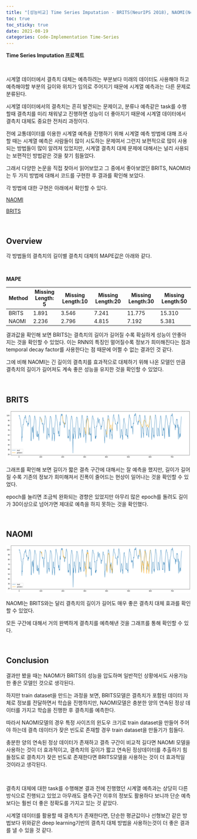 ```yaml
---
title: "[성능비교] Time Series Imputation - BRITS(NeurIPS 2018), NAOMI(NeurIPS 2019)"
toc: true
toc_sticky: true
date: 2021-08-19
categories: Code-Implementation Time-Series
---
```


**Time Series Imputation 프로젝트**

&nbsp;

시계열 데이터에서 결측치 대체는 예측하려는 부분보다 미래의 데이터도 사용해야 하고 예측해야할 부분의 길이와 위치가 임의로 주어지기 때문에 시계열 예측과는 다른 문제로 분류된다.

시계열 데이터에서의 결측치는 흔히 발견되는 문제이고, 분류나 예측같은 task를 수행할때 결측치를 미리 채워넣고 진행하면 성능이 더 좋아지기 때문에 시계열 데이터에서 결측치 대체도 중요한 전처리 과정이다.

전에 교통데이터를 이용한 시계열 예측을 진행하기 위해 시계열 예측 방법에 대해 조사할 때는 시계열 예측은 사람들이 많이 시도하는 문제여서 그런지 보편적으로 많이 사용되는 방법들이 많이 알려져 있었지만, 시계열 결측치 대체 문제에 대해서는 널리 사용되는 보편적인 방법같은 것을 찾기 힘들었다.

그래서 다양한 논문을 직접 찾아서 읽어보았고 그 중에서 좋아보였던 BRITS, NAOMI라는 두 가지 방법에 대해서 코드를 구현한 후 결과를 확인해 보았다.

각 방법에 대한 구현은 아래에서 확인할 수 있다.

[NAOMI](https://doheon.github.io/code-implementation/time-series/ci-2.naomi-post/)

[BRITS](https://doheon.github.io/code-implementation/time-series/ci-3.compare/)

&nbsp;



## Overview

각 방법들의 결측치의 길이별 결측치 대체의 MAPE값은 아래와 같다.

&nbsp;

**MAPE**

| Method | Missing Length: 5 | Missing Length:10 | Missing Length:20 | Missing Length:30 | Missing Length:50 |
| ------ | ----------------- | ----------------- | ----------------- | ----------------- | ----------------- |
| BRITS  | 1.891             | 3.546             | 7.241             | 11.775            | 15.310            |
| NAOMI  | 2.236             | 2.796             | 4.815             | 7.192             | 5.381             |

결과값을 확인해 보면 BRITS는 결측치의 길이가 길어질 수록 확실하게 성능이 안좋아지는 것을 확인할 수 있었다. 이는 RNN의 특징인 멀어질수록 정보가 희미해진다는 점과 temporal decay factor를 사용한다는 점 때문에 어쩔 수 없는 결과인 것 같다.

그에 비해 NAOMI는 긴 길이의 결측치를 효과적으로 대체하기 위해 나온 모델인 만큼 결측치의 길이가 길어져도 계속 좋은 성능을 유지한 것을 확인할 수 있었다.

&nbsp;&nbsp;



## BRITS

![image-20210819111744663](/assets/images/2021-08-19-ci-3.compare.assets/image-20210819111744663.png)

그래프를 확인해 보면 길이가 짧은 결측 구간에 대해서는 잘 예측을 했지만, 길이가 길어질 수록 기존의 정보가 희미해져서 진폭이 줄어드는 현상이 일어나는 것을 확인할 수 있었다.

epoch를 늘리면 조금씩 완화되는 경향은 있었지만 아무리 많은 epoch를 돌려도 길이가 30이상으로 넘어가면 제대로 예측을 하지 못하는 것을 확인했다.

&nbsp;





## NAOMI

![image-20210819144157684](/assets/images/2021-08-19-ci-3.compare.assets/image-20210819144157684.png)

NAOMI는 BRITS와는 달리 결측치의 길이가 길어도 매우 좋은 결측치 대체 효과를 확인할 수 있었다.

모든 구간에 대해서 거의 완벽하게 결측치를 예측해낸 것을 그래프를 통해 확인할 수 있다.

&nbsp;



## Conclusion

결과만 봤을 때는 NAOMI가 BRITS의 성능을 압도하며 일반적인 상황에서도 사용가능한 좋은 모델인 것으로 생각된다. 

하지만 train dataset을 만드는 과정을 보면, BRITS모델은 결측치가 포함된 데이터 자체로 정보를 전달하면서 학습을 진행하지만, NAOMI모델은 충분한 양의 연속된 정상 데이터를 가지고 학습을 진행한 후 결측치를 예측한다.

따라서 NAOMI모델의 경우 특정 사이즈의 윈도우 크기로 train dataset을 만들어 주어야 하는데 결측 데이터가 잦은 빈도로 존재할 경우 train dataset을 만들기가 힘들다.

충분한 양의 연속된 정상 데이터가 존재하고 결측 구간이 비교적 길다면 NAOMI 모델을 사용하는 것이 더 효과적이고, 결측치의 길이가 짧고 연속된 정상데이터를 추출하기 힘들정도로 결측치가 잦은 빈도로 존재한다면 BRITS모델을 사용하는 것이 더 효과적일 것이라고 생각된다.

&nbsp;

결측치 대체에 대한 task를 수행해본 결과 전에 진행했던 시계열 예측과는 상당히 다른 방식으로 진행되고 있었고 아무래도 결측구간 이후의 정보도 활용하다 보니까 단순 예측보다는 훨씬 더 좋은 정확도를 가지고 있는 것 같았다.

시계열 데이터를 활용할 때 결측치가 존재한다면, 단순한 평균값이나 선형보간 같은 방법보다 위와같은 deep learning기반의 결측치 대체 방법을 사용하는것이 더 좋은 결과를 낼 수 있을 것 같다.